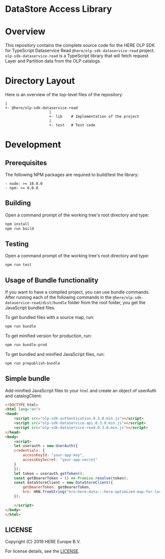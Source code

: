 # DataStore Access Library

# Overview

This repository contains the complete source code for the HERE OLP SDK for TypeScript Dataservice Read `@here/olp-sdk-dataservice-read` project. `olp-sdk-dataservice-read` is a TypeScript library that will fetch request Layer and Partition data from the OLP catalogs.

# Directory Layout

Here is an overview of the top-level files of the repository:

    |
    +- @here/olp-sdk-dataservice-read
                        |
                        +- lib    # Implementation of the project
                        |
                        +- test   # Test code

# Development

## Prerequisites

The following NPM packages are required to build/test the library:

    - node: >= 10.0.0
    - npm: >= 6.0.0

## Building

Open a command prompt of the working tree's root directory and type:

```sh
npm install
npm run build
```

## Testing

Open a command prompt of the working tree's root directory and type:

```sh
npm run test
```

## Usage of Bundle functionality

If you want to have a compiled project, you can use bundle commands. After running each of the following commands in the `@here/olp-sdk-dataservice-read/dist/bundle` folder from the root folder, you get the JavaScript bundled files.

To get bundled files with a source map, run:

```sh
npm run bundle
```

To get minified version for production, run:

```sh
npm run bundle:prod
```

To get bundled and minified JavaScript files, run:

```sh
npm run prepublish-bundle
```

## Simple bundle

Add minified JavaScript files to your `html` and create an object of userAuth and catalogClient:

```html
<!DOCTYPE html>
<html lang="en">
<head>
    <script src="olp-sdk-authentication.0.3.0.min.js"></script>
    <script src="olp-sdk-dataservice-api.0.3.0.min.js"></script>
    <script src="olp-sdk-dataservice-read.0.3.0.min.js"></script>
</head>
<body>
    <script>
    let userauth = new UserAuth({
    credentials: {
        accessKeyId: "your-app-key",
        accessKeySecret: "your-app-secret"
    }
    });
    let token = userauth.getToken();
    const getBearerToken = () => Promise.resolve(token);
    const dataStoreClient = new DataStoreClient({
        getBearerToken: getBearerToken,
        hrn: HRN.fromString("hrn:here:data:::here-optimized-map-for-location-library-2")
    });

    </script>
</body>
</html>
```

## LICENSE

Copyright (C) 2019 HERE Europe B.V.

For license details, see the [LICENSE](LICENSE).
